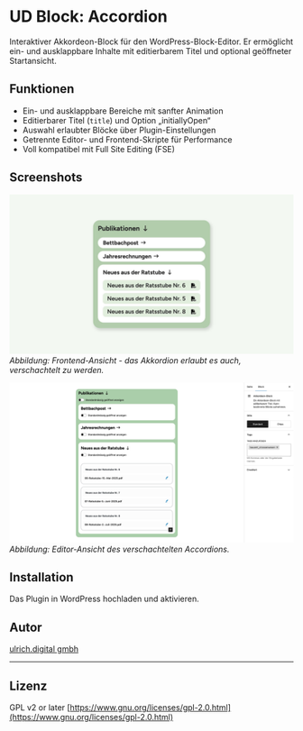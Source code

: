 # UD Block: Accordion

Interaktiver Akkordeon-Block für den WordPress-Block-Editor.
Er ermöglicht ein- und ausklappbare Inhalte mit editierbarem Titel und optional geöffneter Startansicht.

## Funktionen
- Ein- und ausklappbare Bereiche mit sanfter Animation
- Editierbarer Titel (`title`) und Option „initiallyOpen“
- Auswahl erlaubter Blöcke über Plugin-Einstellungen
- Getrennte Editor- und Frontend-Skripte für Performance
- Voll kompatibel mit Full Site Editing (FSE)

## Screenshots

![Frontend-Ansicht](./assets/ud-accordion-block.jpg)
*Abbildung: Frontend-Ansicht - das Akkordion erlaubt es auch, verschachtelt zu werden.*

![Editor-Ansicht](./assets/editor-view.png)
*Abbildung: Editor-Ansicht des verschachtelten Accordions.*


## Installation
Das Plugin in WordPress hochladen und aktivieren.


## Autor

[ulrich.digital gmbh](https://ulrich.digital)

---

## Lizenz

GPL v2 or later
[https://www.gnu.org/licenses/gpl-2.0.html](https://www.gnu.org/licenses/gpl-2.0.html)

<!--
Interne Verwendung:
Eingesetzt in den Projekten
- illgau.ch
- schule.illgau.ch
- bbzg.ch
-->
